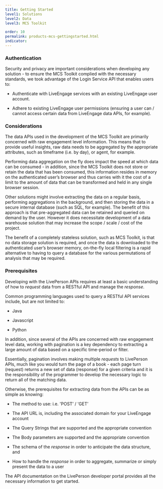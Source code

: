 ```yaml
---
title: Getting Started
level1: Solutions
level2: Data
level3: MCS Toolkit

order: 10
permalink: products-mcs-gettingstarted.html
indicator:
---
```


### Authentication

Security and privacy are important considerations when developing any solution - to ensure the MCS Toolkit complied with the necessary standards, we took advantage of the Login Service API that enables users to:

* Authenticate with LiveEngage services with an existing LiveEngage user account.

* Adhere to existing LiveEngage user permissions (ensuring a user can / cannot access certain data from LiveEngage data APIs, for example).

### Considerations

The data APIs used in the development of the MCS Toolkit are primarily concerned with raw engagement level information.  This means that to provide useful insights, raw data needs to be aggregated by the appropriate attributes, such as timeframe (i.e. by day), or agent, for example.

Performing data aggregation on the fly does impact the speed at which data can be consumed - in addition, since the MCS Toolkit does not store or retain the data that has been consumed, this information resides in memory on the authenticated user’s browser and thus carries with it the cost of a limit to the amount of data that can be transformed and held in any single browser session.

Other solutions might involve extracting the data on a regular basis, performing aggregations in the background, and then storing the data in a secure internal database (such as SQL, for example).  The benefit of this approach is that pre-aggregated data can be retained and queried on demand by the user. However it does necessitate development of a data warehouse solution that may increase the scope / scale / cost of the project.

The benefit of a completely stateless solution, such as MCS Toolkit, is that no data storage solution is required, and once the data is downloaded to the authenticated user’s browser memory, on-the-fly local filtering is a rapid alternative to having to query a database for the various permutations of analysis that may be required.


### Prerequisites

Developing with the LivePerson APIs requires at least a basic understanding of how to _request_ data from a RESTful API and manage the _response_.

Common programming languages used to query a RESTful API services include, but are not limited to:

* Java

* Javascript

* Python

In addition, since several of the APIs are concerned with raw engagement level data, working with pagination is a key dependency to extracting a large amount of data based on a specific time-period or filter.

Essentially, pagination involves making multiple *requests* to LivePerson APIs, much like you would turn the page of a book - each page turn (request) returns a new set of data (response) for a given criteria and it is the responsibility of the programmer to develop the necessary logic to return all of the matching data.

Otherwise, the prerequisites for extracting data from the APIs can be as simple as knowing:

* The method to use: i.e. 'POST’ / 'GET’

* The API URL is, including the associated domain for your LiveEngage account

* The Query Strings that are supported and the appropriate convention

* The Body parameters are supported and the appropriate convention

* The schema of the *response* in order to anticipate the data structure, and

* How to handle the *response* in order to aggregate, summarize or simply present the data to a user

The API documentation on the LivePerson developer portal provides all the necessary information to get started.
